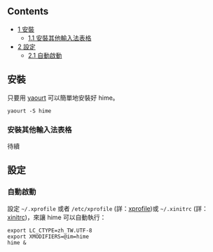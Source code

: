 ## Contents

*   [1 安裝](#.E5.AE.89.E8.A3.9D)
    *   [1.1 安裝其他輸入法表格](#.E5.AE.89.E8.A3.9D.E5.85.B6.E4.BB.96.E8.BC.B8.E5.85.A5.E6.B3.95.E8.A1.A8.E6.A0.BC)
*   [2 設定](#.E8.A8.AD.E5.AE.9A)
    *   [2.1 自動啟動](#.E8.87.AA.E5.8B.95.E5.95.9F.E5.8B.95)

## 安裝

只要用 [yaourt](/index.php/Yaourt "Yaourt") 可以簡單地安裝好 hime。

```
yaourt -S hime

```

### 安裝其他輸入法表格

待續

## 設定

### 自動啟動

設定 `~/.xprofile` 或者 `/etc/xprofile` (詳：[xprofile](/index.php/Xprofile "Xprofile"))或 `~/.xinitrc` (詳：[xinitrc](/index.php/Xinitrc "Xinitrc"))，來讓 hime 可以自動執行：

```
export LC_CTYPE=zh_TW.UTF-8
export XMODIFIERS=@im=hime
hime &

```